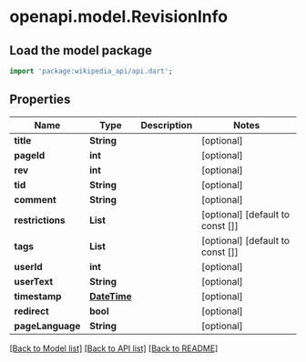 # openapi.model.RevisionInfo

## Load the model package
```dart
import 'package:wikipedia_api/api.dart';
```

## Properties
Name | Type | Description | Notes
------------ | ------------- | ------------- | -------------
**title** | **String** |  | [optional] 
**pageId** | **int** |  | [optional] 
**rev** | **int** |  | [optional] 
**tid** | **String** |  | [optional] 
**comment** | **String** |  | [optional] 
**restrictions** | **List<String>** |  | [optional] [default to const []]
**tags** | **List<String>** |  | [optional] [default to const []]
**userId** | **int** |  | [optional] 
**userText** | **String** |  | [optional] 
**timestamp** | [**DateTime**](DateTime.md) |  | [optional] 
**redirect** | **bool** |  | [optional] 
**pageLanguage** | **String** |  | [optional] 

[[Back to Model list]](../README.md#documentation-for-models) [[Back to API list]](../README.md#documentation-for-api-endpoints) [[Back to README]](../README.md)


